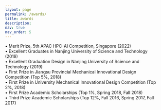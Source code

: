 ```yaml
---
layout: page
permalink: /awards/
title: awards
description: 
nav: true
nav_order: 5
---
```

<p>
•   Merit Prize, 5th APAC HPC-AI Competition, Singapore (2022)<br>
•	Excellent Graduates in Nanjing University of Science and Technology (2019)<br>
•	Excellent Graduation Design in Nanjing University of Science and Technology (2019)<br>
•   First Prize in Jiangsu Provincial Mechanical Innovational Design Competition (Top 5%, 2018)<br>
•   First Prize in University Mechanical Innovational Design Competition (Top 2%, 2018)<br>
•	First Prize Academic Scholarships (Top 1%, Spring 2018, Fall 2018)<br>
•	Third Prize Academic Scholarships (Top 12%, Fall 2016, Spring 2017, Fall 2017)<br>
</p>


